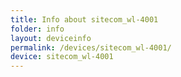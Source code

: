 ```yaml
---
title: Info about sitecom_wl-4001
folder: info
layout: deviceinfo
permalink: /devices/sitecom_wl-4001/
device: sitecom_wl-4001
---
```

